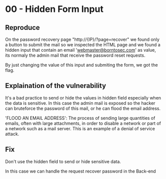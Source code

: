 # 00 - Hidden Form Input

## Reproduce

On the password recovery page "http://{IP}/?page=recover" we found only a button to submit the mail so we inspected the HTML page and we found a hidden input that contain an email 'webmaster@borntosec.com' as value, its normaly the admin mail that receive the password reset requests.

By just changing the value of this input and submiting the form, we got the flag.

## Explaination of the  vulnerability

It's a bad practice to send or hide the values in hidden field especially when the data is sensitive.
In this case the admin mail is exposed so the hacker can bruteforce the password of this mail, or he can flood the email address.

'FLOOD AN EMAIL ADDRESS': The process of sending large quantities of emails, often with large attachments, in order to disable a network or part of a network such as a mail server. This is an example of a denial of service attack.

## Fix 

Don't use the hidden field to send or hide sensitive data.

In this case we can handle the request recover password in the Back-end